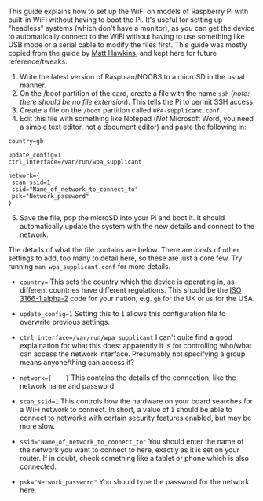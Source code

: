 This guide explains how to set up the WiFi on models of Raspberry Pi with built-in WiFi without having to boot the Pi.  It's useful for setting up "headless" systems (which don't have a monitor), as you can get the device to automatically connect to the WiFi without having to use something like USB mode or a serial cable to modify the files first.  This guide was mostly copied from the guide by [Matt Hawkins](https://www.raspberrypi-spy.co.uk/2017/04/manually-setting-up-pi-wifi-using-wpa_supplicant-conf/), and kept here for future reference/tweaks.

1) Write the latest version of Raspbian/NOOBS to a microSD in the usual manner.
2) On the /boot partition of the card, create a file with the name `ssh` (*note: there should be _no_ file extension*).  This tells the Pi to permit SSH access.
3) Create a file on the `/boot` partition called `WPA-supplicant.conf`.
4) Edit this file with something like Notepad (*Not* Microsoft Word, you need a simple text editor, not a document editor) and paste the following in:

```
country=gb

update_config=1
ctrl_interface=/var/run/wpa_supplicant

network={
 scan_ssid=1
 ssid="Name_of_network_to_connect_to"
 psk="Network_password"
}
```

5) Save the file, pop the microSD into your Pi and boot it.  It should automatically update the system with the new details and connect to the network.

The details of what the file contains are below.  There are _loads_ of other settings to add, too many to detail here, so these are just a core few.  Try running `man wpa_supplicant.conf` for more details.

* `country=` 
This sets the country which the device is operating in, as different countries have different regulations.  This should be the [ISO 3166-1 alpha-2](https://en.wikipedia.org/wiki/ISO_3166-1_alpha-2) code for your nation, e.g. `gb` for the UK or `us` for the USA.

* `update_config=1` 
Setting this to `1` allows this configuration file to overwrite previous settings.

* `ctrl_interface=/var/run/wpa_supplicant`
I can't quite find a good explaination for what this does: apparently it is for controlling who/what can access the network interface.  Presumably not specifying a group means anyone/thing can access it?

* `network={    }`
This contains the details of the connection, like the network name and password.

* `scan_ssid=1`
This controls how the hardware on your board searches for a WiFi network to connect.  In short, a value of `1` should be able to connect to networks with certain security features enabled, but may be more slow.

* `ssid="Name_of_network_to_connect_to"`
You should enter the name of the network you want to connect to here, exactly as it is set on your router.  If in doubt, check something like a tablet or phone which is also connected.

* `psk="Network_password"`
You should type the password for the network here.
